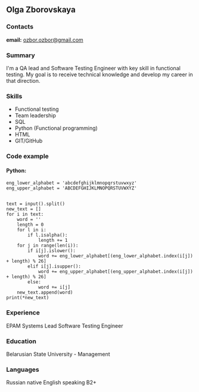 ## Olga Zborovskaya

### Contacts
**email:** ozbor.ozbor@gmail.com

### Summary
I'm a QA lead and Software Testing Engineer with key skill in functional testing. My goal is to receive technical knowledge and develop my career in that direction.

### Skills
- Functional testing
- Team leadership
- SQL
- Python (Functional programming)
- HTML
- GIT/GitHub

### Code example

#### Python:
```
eng_lower_alphabet = 'abcdefghijklmnopqrstuvwxyz'
eng_upper_alphabet = 'ABCDEFGHIJKLMNOPQRSTUVWXYZ'


text = input().split()
new_text = []
for i in text:
    word = ''
    length = 0
    for l in i:
        if l.isalpha():
            length += 1
    for j in range(len(i)):
        if i[j].islower():
            word += eng_lower_alphabet[(eng_lower_alphabet.index(i[j]) + length) % 26]
        elif i[j].isupper():
            word += eng_upper_alphabet[(eng_upper_alphabet.index(i[j]) + length) % 26]
        else:
            word += i[j]
    new_text.append(word)
print(*new_text)
```
### Experience
EPAM Systems
Lead Software Testing Engineer

### Education
Belarusian State University - Management

### Languages
Russian native
English speaking B2+
